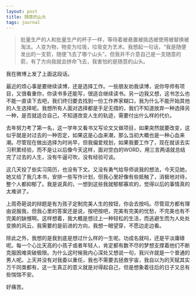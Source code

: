```yaml
---
layout: post
title: 随意的山头
tags: journal
---
```


> 批量生产的人和批量生产的杯子一样，等待着被悬置被挑选被使用被替换被淘汰。人变为物，物变为垃圾，垃圾变为艺术。我想起一句话，“我是随便发出的一支箭，随便飞去了哪个山头”。但我并不介意自己是一支随意的箭，有了方向我就会拼命飞去，我害怕的是随意的山头。 

我在微博上发了上面这段话。

最近的烦心事是要继续读博，还是选择工作。一些朋友劝我读博，说你导师有项目，又很看重你，你读书多还能写，很适合继续读书。另一边我又想，这书怎么也不能一直读下去吧，我们终归要去找到一份工作养家糊口，我为什么不能开始其他的人生选择呢。我想所有人面对选择都是手足无措的，我们不知道放弃一种选择另一种，是否就适合自己，不知道改变人生的轨迹，需要付出什么样的代价。

去年努力考了第一名，这一学年又看书又写论文又做项目，如果突然就要改变，这似乎就是对过去的一种否定，如果这是心血来潮，那么当初大概也是一种心血来潮。尽管现在做出选择为时尚早，但我偏爱规划，如果我要工作了，现在就该去实习积累经验，而不是让以后像今天这样，面对空白的WORD，用三言两语就总结完了过去的人生，没有牛逼可吹，没有经验可谈。

这几天投了些实习简历，也没有下文。又没有勇气给导师说我的想法，今天见她，她又给了我几本书，安排一些写作计划，但我心里好像有些抵触了，消极地对待，整个人都抑郁了。我是说真的，一想到这些我就郁郁寡欢的，觉得以后的事情真的太难讲了。

上周奇葩说的辩题是有为孩子定制完美人生的按钮，你会去按吗。尽管双方都有理由说服我，但我心里的答案还是说，按吧按吧，完美有完美的忧愁，不完美也有不完美的缺憾啊。这样想着，我大概是想过上一种轻松的生活，而逃避生而为人处处变换的风云，我需要的是前进的方向，我想一眼望穿，不愿边走边看。

除此之外，我想的是我到底是想过什么样的一生呢。功成名就吗，还是平淡庸碌呢。每一个心比天高的小孩子或者年轻人，肯定都有数不尽的梦想支撑着他们不断克服困难突破极限。为什么这时候我内心深处又想说一句，我兴许就是一个普通的男人呢。上天并没有对我委以重任，我也不需要去拯救宇宙，我自以为的天赋其实万千同类都有，这一生真正的意义就是对得起自己，但是想象着往后的日子又总有些惴惴不安。

好痛苦。
